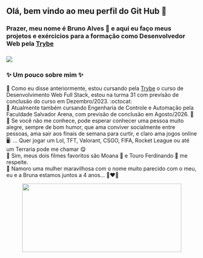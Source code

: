 ## Olá, bem vindo ao meu perfil do Git Hub :smiling_face_with_three_hearts:
### Prazer, meu nome é Bruno Alves :hugs: e aqui eu faço meus projetos e exércicios para a formação como Desenvolvedor Web pela <a href="https://www.betrybe.com/" target="_blank">Trybe</a>
### <a href="https://www.linkedin.com/in/devbrunoalves/" target="_blank"> <img src="https://img.shields.io/badge/LinkedIn-0077B5?style=for-the-badge&logo=linkedin&logoColor=white"></a>
### ✨ Um pouco sobre mim ✨ 
🔹 Como eu disse anteriormente, estou cursando pela <a href="https://www.betrybe.com/" target="_blank">Trybe</a> o curso de Desenvolvimento Web Full Stack, estou na turma 31 com previsão de conclusão do curso em Dezembro/2023. :octocat: <br>
🔹 Atualmente também cursando Engenharia de Controle e Automação pela Faculdade Salvador Arena, com previsão de conclusão em Agosto/2026. 🤖
🔹 Se você não me conhece, pode esperar conhecer uma pessoa muito alegre, sempre de bom humor, que ama conviver socialmente entre pessoas, ama sair aos finais de semana para curtir, e claro ama jogos online 🖥️: ... Quer jogar um Lol, TFT, Valorant, CSGO, FIFA, Rocket League ou até um Terraria pode me chamar 😋
<br>
🔹 Sim, meus dois filmes favoritos são Moana 🐖 e Touro Ferdinando 🐂 me respeite.
<br>
🔹 Namoro uma mulher maravilhosa com o nome muito parecido com o meu, eu e a Bruna estamos juntos a 4 anos... 👩‍❤️‍👨
<!-- GITHUB STATUS -->
<div align="center" display= "inline">
  <img height="180em" width="420em" src="https://github-readme-stats.vercel.app/api/top-langs/?username=BruBobotis&layout=compact&langs_count=10&theme=dracula"/>

  <!-- TEMAS: dark, radical, merko, gruvbox, tokyonight, onedark, cobalt, synthwave, highcontrast, dracula -->
</div>




